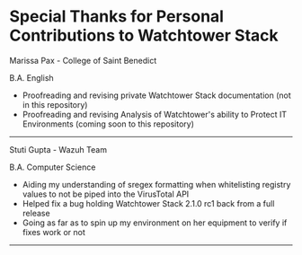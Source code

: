 # Special Thanks for Personal Contributions to Watchtower Stack

Marissa Pax - College of Saint Benedict

B.A. English

- Proofreading and revising private Watchtower Stack documentation (not in this repository)
- Proofreading and revising Analysis of Watchtower's ability to Protect IT Environments (coming soon to this repository)
---

Stuti Gupta - Wazuh Team

B.A. Computer Science

- Aiding my understanding of sregex formatting when whitelisting registry values to not be piped into the VirusTotal API
- Helped fix a bug holding Watchtower Stack 2.1.0 rc1 back from a full release
- Going as far as to spin up my environment on her equipment to verify if fixes work or not
---

